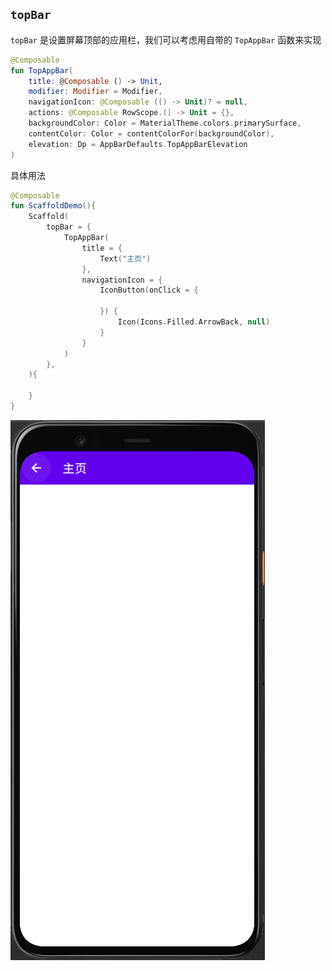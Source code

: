 ## `topBar`

`topBar` 是设置屏幕顶部的应用栏，我们可以考虑用自带的 `TopAppBar` 函数来实现

``` kotlin
@Composable
fun TopAppBar(
    title: @Composable () -> Unit,
    modifier: Modifier = Modifier,
    navigationIcon: @Composable (() -> Unit)? = null,
    actions: @Composable RowScope.() -> Unit = {},
    backgroundColor: Color = MaterialTheme.colors.primarySurface,
    contentColor: Color = contentColorFor(backgroundColor),
    elevation: Dp = AppBarDefaults.TopAppBarElevation
)
```

具体用法

``` kotlin
@Composable
fun ScaffoldDemo(){
    Scaffold(
        topBar = {
            TopAppBar(
                title = {
                    Text("主页")
                },
                navigationIcon = {
                    IconButton(onClick = {

                    }) {
                        Icon(Icons.Filled.ArrowBack, null)
                    }
                }
            )
        },
    ){

    }
}
```

![](../../assets/layout/scaffold/demo.png)